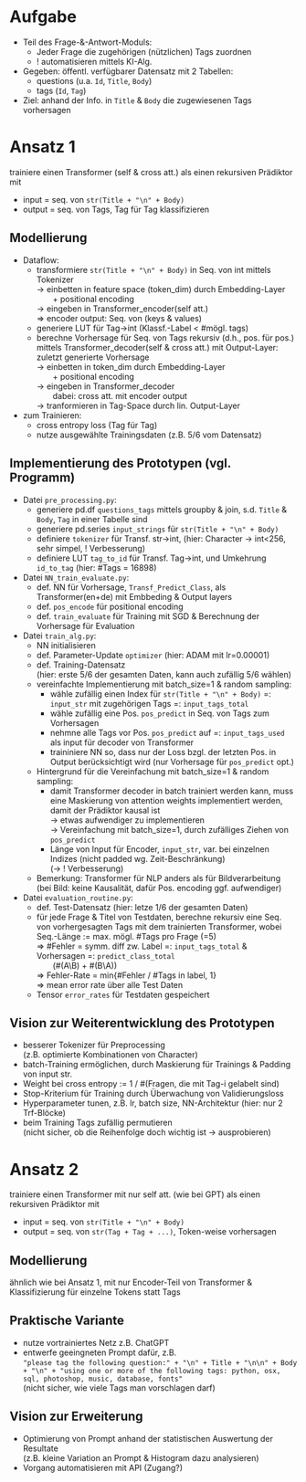 Aufgabe
=======

- Teil des Frage-&-Antwort-Moduls:
  - Jeder Frage die zugehörigen (nützlichen) Tags zuordnen
  - ! automatisieren mittels KI-Alg.
- Gegeben: öffentl. verfügbarer Datensatz mit 2 Tabellen:
  - questions (u.a. `Id`, `Title`, `Body`)
  - tags (`Id`, `Tag`)
- Ziel: anhand der Info. in `Title` & `Body` die zugewiesenen Tags vorhersagen

Ansatz 1
========

trainiere einen Transformer (self & cross att.) als einen rekursiven Prädiktor
mit

- input = seq. von `str(Title + "\n" + Body)`
- output = seq. von Tags, Tag für Tag klassifizieren

Modellierung
------------

- Dataflow:
  - transformiere `str(Title + "\n" + Body)` in Seq. von int mittels Tokenizer  
    → einbetten in feature space (token\_dim) durch Embedding-Layer  
      + positional encoding  
    → eingeben in Transformer\_encoder(self att.)  
    ⇒ encoder output: Seq. von (keys & values)
  - generiere LUT für Tag→int (Klassf.-Label < #mögl. tags)
  - berechne Vorhersage für Seq. von Tags rekursiv (d.h., pos. für pos.)
    mittels Transformer\_decoder(self & cross att.) mit Output-Layer:  
    zuletzt generierte Vorhersage  
    → einbetten in token\_dim durch Embedding-Layer  
      + positional encoding  
    → eingeben in Transformer\_decoder  
      dabei: cross att. mit encoder output  
    → tranformieren in Tag-Space durch lin. Output-Layer
- zum Trainieren:
  - cross entropy loss (Tag für Tag)
  - nutze ausgewählte Trainingsdaten (z.B. 5/6 vom Datensatz)

Implementierung des Prototypen (vgl. Programm)
----------------------------------------------

- Datei `pre_processing.py`:
  - generiere pd.df `questions_tags` mittels groupby & join, s.d. `Title` &
    `Body`, `Tag` in einer Tabelle sind
  - generiere pd.series `input_strings` für `str(Title + "\n" + Body)`
  - definiere `tokenizer` für Transf. str→int,
    (hier: Character → int<256, sehr simpel, ! Verbesserung)
  - definiere LUT `tag_to_id` für Transf. Tag→int, und Umkehrung `id_to_tag`
    (hier: #Tags = 16898)
- Datei `NN_train_evaluate.py`:
  - def. NN für Vorhersage, `Transf_Predict_Class`, als Transformer(en+de) mit
    Embbeding & Output layers
  - def. `pos_encode` für positional encoding
  - def. `train_evaluate` für Training mit SGD & Berechnung der Vorhersage für
    Evaluation
- Datei `train_alg.py`:
  - NN initialisieren
  - def. Parameter-Update `optimizer` (hier: ADAM mit lr=0.00001)
  - def. Training-Datensatz  
    (hier: erste 5/6 der gesamten Daten, kann auch zufällig 5/6 wählen)
  - vereinfachte Implementierung mit batch\_size=1 & random sampling:
    - wähle zufällig einen Index für `str(Title + "\n" + Body)` =: `input_str`
      mit zugehörigen Tags =: `input_tags_total`
    - wähle zufällig eine Pos. `pos_predict` in Seq. von Tags zum Vorhersagen
    - nehmne alle Tags vor Pos. `pos_predict` auf =: `input_tags_used` als
      input für decoder von Transformer
    - traininiere NN so, dass nur der Loss bzgl. der letzten Pos. in Output
      berücksichtigt wird (nur Vorhersage für `pos_predict` opt.)
  - Hintergrund für die Vereinfachung mit batch\_size=1 & random sampling:
    - damit Transformer decoder in batch trainiert werden kann, muss eine
      Maskierung von attention weights implementiert werden, damit der
      Prädiktor kausal ist  
      → etwas aufwendiger zu implementieren  
      → Vereinfachung mit batch\_size=1, durch zufälliges Ziehen von
      `pos_predict`
    - Länge von Input für Encoder, `input_str`, var. bei einzelnen Indizes
      (nicht padded wg. Zeit-Beschränkung)  
    (→ ! Verbesserung)
  - Bemerkung: Transformer für NLP anders als für Bildverarbeitung  
    (bei Bild: keine Kausalität, dafür Pos. encoding ggf. aufwendiger)
- Datei `evaluation_routine.py`:
  - def. Test-Datensatz (hier: letze 1/6 der gesamten Daten)
  - für jede Frage & Titel von Testdaten, berechne rekursiv eine Seq. von
    vorhergesagten Tags mit dem trainierten Transformer, wobei Seq.-Länge :=
    max. mögl. #Tags pro Frage (=5)  
    ⇒ #Fehler = symm. diff zw. Label =: `input_tags_total` & Vorhersagen =:
    `predict_class_total`  
      (#(A\B) + #(B\A))  
    ⇒ Fehler-Rate = min{#Fehler / #Tags in label, 1}  
    ⇒ mean error rate über alle Test Daten
  - Tensor `error_rates` für Testdaten gespeichert

Vision zur Weiterentwicklung des Prototypen
-------------------------------------------

- besserer Tokenizer für Preprocessing  
  (z.B. optimierte Kombinationen von Character)
- batch-Training ermöglichen, durch Maskierung für Trainings & Padding von
  input str.
- Weight bei cross entropy := 1 / #(Fragen, die mit Tag-i gelabelt sind)
- Stop-Kriterium für Training durch Überwachung von Validierungsloss
- Hyperparameter tunen, z.B. lr, batch size, NN-Architektur (hier: nur 2
  Trf-Blöcke)
- beim Training Tags zufällig permutieren  
  (nicht sicher, ob die Reihenfolge doch wichtig ist → ausprobieren)

Ansatz 2
========

trainiere einen Transformer mit nur self att. (wie bei GPT) als einen
rekursiven Prädiktor mit

- input = seq. von `str(Title + "\n" + Body)`
- output = seq. von `str(Tag + Tag + ...)`, Token-weise vorhersagen

Modellierung
------------

ähnlich wie bei Ansatz 1, mit nur Encoder-Teil von Transformer &
Klassifizierung für einzelne Tokens statt Tags

Praktische Variante
-------------------

- nutze vortrainiertes Netz z.B. ChatGPT
- entwerfe geeingneten Prompt dafür, z.B.  
  `"please tag the following question:" + "\n" + Title + "\n\n" + Body + "\n" +
  "using one or more of the following tags: python, osx, sql, photoshop, music,
  database, fonts"`  
  (nicht sicher, wie viele Tags man vorschlagen darf)

Vision zur Erweiterung
----------------------

- Optimierung von Prompt anhand der statistischen Auswertung der Resultate  
  (z.B. kleine Variation an Prompt & Histogram dazu analysieren)
- Vorgang automatisieren mit API (Zugang?)

